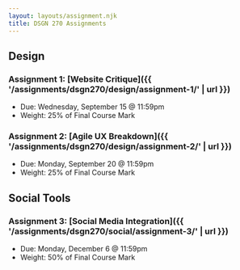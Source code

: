 ```yaml
---
layout: layouts/assignment.njk
title: DSGN 270 Assignments
---
```


## Design
### Assignment 1: [Website Critique]({{ '/assignments/dsgn270/design/assignment-1/' | url }})
- Due: Wednesday, September 15 @ 11:59pm
- Weight: 25% of Final Course Mark

### Assignment 2: [Agile UX Breakdown]({{ '/assignments/dsgn270/design/assignment-2/' | url }})
- Due: Monday, September 20 @ 11:59pm
- Weight: 25% of Final Course Mark

## Social Tools
### Assignment 3: [Social Media Integration]({{ '/assignments/dsgn270/social/assignment-3/' | url }})
- Due: Monday, December 6 @ 11:59pm
- Weight: 50% of Final Course Mark
